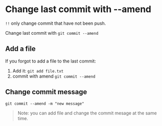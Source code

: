 # Change last commit with --amend

`!!` only change commit that have not been push.

Change last commit with `git commit --amend`

## Add a file

If you forgot to add a file to the last commit:

1. Add it: `git add file.txt`
2. commit with amend `git commit --amend`

## Change commit message

`git commit --amend -m "new message"`

>Note: you can add file and change the commit mesage at the same time.
